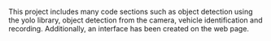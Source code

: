 This project includes many code sections such as object detection using the yolo library, object detection from the camera, vehicle identification and recording. Additionally, an interface has been created on the web page.

